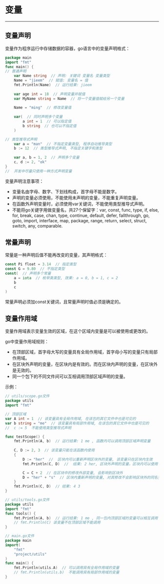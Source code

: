 # 变量
---

## 变量声明

变量作为程序运行中存储数据的容器，go语言中的变量声明格式：

```go
package main
import "fmt"
func main() {
// 普通声明
    var Name string  // 声明: 关键词 变量名 变量类型
    Name = "jieem"  // 赋值: 变量名 = 值
    fmt.Println(Name)  // 运行结果: jieem
    
    var age int = 18  // 声明变量并赋值
    var MyName string = Name  // 将一个变量值赋给另一个变量
    
    Name = "ming"  // 修改变量值
    
    var(  // 同时声明多个变量
        a int = 1  // 可以指定值
        b string  // 也可以不指定值
    )

// 类型推导式声明
    var a = "man"  // 不指定变量类型, 程序自动推导类型
    b := 12  // 类型推导式声明, 不指定关键字和类型
    
    var a, b = 1, 2  // 声明多个变量
    c, d := 2, "ok"
} 
//  开发中尽量只使用一种方式声明变量
```

变量声明注意事项：

* 变量名由字母、数字、下划线构成，首字母不能是数字。
* 声明的变量必须使用，不能使用未声明的变量，不能重复声明变量。
* 在函数外声明变量时，必须使用var关键词，不能使用类型推导式声明。
* 不能将go关键字用做变量名，共27个保留字：var, const, func, type, if, else, for, break, case, chan, type, continue, default, defer, fallthrough, go, goto, import, interface, map, package, range, return, select, struct, switch, any, comparable.

## 常量声明

常量是一种声明后值不能再改变的变量，其声明格式：

```go
const Pi float = 3.14  // 指定类型
const G = 9.80  // 不指定类型
const(  // 声明多个常量
    a = iota  // 枚举类类型, 效果: a = 0, b = 1, c = 2
    b         
    c
)
```

常量声明必须加const关键词，且常量声明时值必须是确定的。

## 变量作用域

变量作用域表示变量生效的区域，在这个区域内变量是可以被使用或更改的。

go中变量作用域规则：

* 在顶部区域，首字母大写的变量具有全局作用域，首字母小写的变量只有局部作用域。
* 在区块外声明的变量，在区块内是有效的。而在区块内声明的变量，在区块外是无效的。
* 同一个包下的不同文件间可以互相调用顶部区域声明的变量。

示例：

```go
// utils/scope.go文件
package utils
import "fmt"

// 顶部区域
var A int = 1  // 该变量具有全局作用域, 在该包的其它文件中也是可见的
var b string = "me"  // 该变量具有局部作用域, 在该包的其它文件中也是可见的
//  c := 5  不能使用类型推导式声明

func testScope() {
    fmt.Println(A, b)  // 运行结果: 1 me , 函数内可以调用顶部区域声明变量
    
    C, D := 2, 3  // 该变量只能在该函数内使用 
    {
        D := "her"  //  区块内可以重新声明区块外的变量, 该变量只在区块内生效
        fmt.Println(C, D)  //  结果: 2 her, 区块外声明的变量，区块内可以使用

        C = C + 2  // 在区块中的修改外部变量, 会影响到区块外
        D = "her" + "s"  // 区块内重新声明的变量, 对其修改不会影响区块外的同名变量
    }
    fmt.Println(C, D)  // 结果: 4 3
}

// utils/tools.go文件
package utils
import "fmt"
func tools() {
    fmt.Println(A, b)  // 运行结果: 1 me , 同一包内顶部区域的变量可以相互调用
    // fmt.Println(C) 该变量不在顶部区域不能调用
}

// main.go文件
package main
import( 
    "fmt"
    "project/utils"   
)
func main() {
    fmt.Println(utils.A)  // 可以调用具有全局作用域的变量
    // fmt.Println(utils.b)  不能调用具有局部作用域的变量
}
```